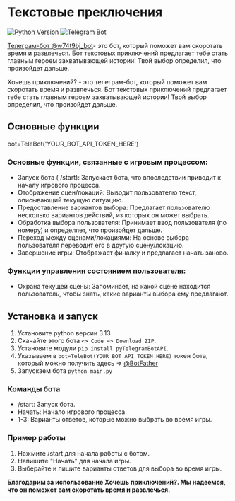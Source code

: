 # **Текстовые преключения**
[![Python Version](https://img.shields.io/badge/Python-3.13-blue.svg)](https://www.python.org/downloads/release/python-313/)
[![Telegram Bot](https://img.shields.io/badge/Telegram-Bot-blue.svg)](https://telegram.org)

[Телеграм-бот @w74t9bj_bot](https://t.me/w74t9bj_bot)- это бот, который поможет вам скоротать время и развлечься. Бот текстовых приключений предлагает тебе стать главным героем захватывающей истории! Твой выбор определил, что произойдет дальше.

Хочешь приключений? - это телеграм-бот, который поможет вам скоротать время и развлечься. Бот текстовых приключений предлагает тебе стать главным героем захватывающей истории! Твой выбор определил, что произойдет дальше.

## Основные функции
bot=TeleBot('YOUR_BOT_API_TOKEN_HERE')

### Основные функции, связанные с игровым процессом:

* Запуск бота ( /start): Запускает бота, что впоследствии приводит к началу игрового процесса.
* Отображение сцен/локаций: Выводит пользователю текст, описывающий текущую ситуацию.
* Предоставление вариантов выбора: Предлагает пользователю несколько вариантов действий, из которых он может выбрать.
* Обработка выбора пользователя: Принимает ввод пользователя (по номеру) и определяет, что произойдет дальше.
* Переход между сценами/локациями: На основе выбора пользователя переводит его в другую сцену/локацию.
* Завершение игры: Отображает финалку и предлагает начать заново.

### Функции управления состоянием пользователя:

* Охрана текущей сцены: Запоминает, на какой сцене находится пользователь, чтобы знать, какие варианты выбора ему предлагают.

## Установка и запуск

1. Установите python версии 3.13
2. Скачайте этого бота `<> Code => Download ZIP`.
3. Установите модули `pip install pyTelegramBotAPI`.
4. Указываем в `bot=TeleBot(YOUR_BOT_API_TOKEN_HERE)` токен бота, который можно получить здесь => [@BotFather](https://t.me/BOTFATHER)
5. Запускаем бота `python main.py`

### Команды бота
* /start: Запуск бота.
* Начать: Начало игрового процесса.
* 1-3: Варианты ответов, которые можно выбрать во время игры.

### Пример работы
1. Нажмите /start для начала работы с ботом.
2. Напишите "Начать" для начала игры.
3. Выберайте и пишите варианты ответов для выбора во время игры.


**Благодарим за использование Хочешь приключений?. Мы надеемся, что он поможет вам скоротать время и развлечься.**
